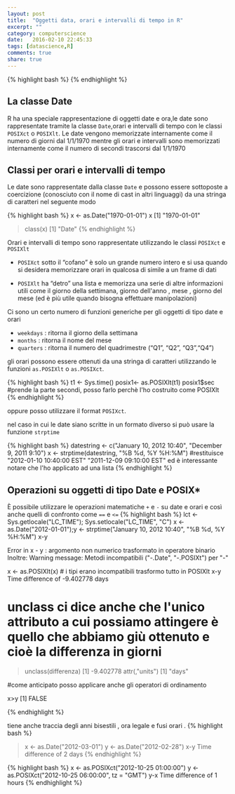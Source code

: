 ```yaml
---
layout: post
title:  "Oggetti data, orari e intervalli di tempo in R"
excerpt: ""
category: computerscience
date:   2016-02-10 22:45:33
tags: [datascience,R]
comments: true
share: true
---
```


{% highlight bash %}
{% endhighlight %}

## La classe Date
R ha una speciale rappresentazione di oggetti date e ora,le date sono rappresentate tramite la classe `Date`,orari e intervalli di tempo con le classi `POSIXct` o `POSIXlt`. 
Le date vengono memorizzate internamente come il numero di giorni dal 1/1/1970 mentre gli orari e intervalli sono memorizzati internamente come il numero di secondi trascorsi dal 1/1/1970

## Classi per orari e intervalli di tempo
Le date sono rappresentate dalla classe `Date` e possono essere sottoposte a coercizione (conosciuto con il nome di cast in altri linguaggi) da una stringa di caratteri nel seguente modo

{% highlight bash %}
x <- as.Date("1970-01-01")
x
[1] "1970-01-01"
> class(x)
[1] "Date"
{% endhighlight %}


Orari e intervalli di tempo sono rappresentate utilizzando le classi
`POSIXct` e `POSIXlt` 

* `POSIXct` sotto il “cofano” è solo un grande numero intero e si usa quando si desidera memorizzare orari in qualcosa di simile a un frame di dati

* `POSIXlt` ha “detro” una lista e memorizza una serie di altre informazioni utili come il giorno della settimana, giorno dell'anno , mese , giorno del mese (ed è più utile quando bisogna effettuare manipolazioni)

Ci sono un certo numero di funzioni generiche per gli oggetti di tipo date e orari

* `weekdays` : ritorna il giorno della settimana
* `months` : ritorna il nome del mese
* `quarters` : ritorna il numero del quadrimestre (“Q1”, “Q2”, “Q3”,“Q4”)

gli orari possono essere ottenuti da una stringa di caratteri utilizzando le funzioni `as.POSIXlt` o `as.POSIXct`.

{% highlight bash %}
t1 <- Sys.time()
posix1<- as.POSIXlt(t1)
posix1$sec #prende la parte secondi, posso farlo perchè l'ho costruito come POSIXlt 
{% endhighlight %}

oppure posso utilizzare il format `POSIXct`.

nel caso in cui le date siano scritte in un formato diverso si può usare la funzione `strptime` 

{% highlight bash %}
datestring <- c("January 10, 2012 10:40", "December 9, 2011 9:10")
x <- strptime(datestring, "%B %d, %Y %H:%M")
#restituisce "2012-01-10 10:40:00 EST" "2011-12-09 09:10:00 EST" ed è interessante notare che l'ho applicato ad una lista
{% endhighlight %}








## Operazioni su oggetti di tipo Date e POSIX*

È possibile utilizzare le operazioni matematiche `+` e `-` su date e orari e così anche quelli di confronto come `==` e `<=`
{% highlight bash %}
lct <- Sys.getlocale("LC_TIME"); Sys.setlocale("LC_TIME", "C")
x <- as.Date("2012-01-01");y <- strptime("January 10, 2012 10:40", "%B %d, %Y %H:%M")
x-y

Error in x - y : argomento non numerico trasformato in operatore binario
Inoltre: Warning message:
Metodi incompatibili ("-.Date", "-.POSIXt") per "-" 

x <- as.POSIXlt(x) # i tipi erano incompatibili trasformo tutto in POSIXlt
x-y
Time difference of -9.402778 days

# unclass ci dice anche che l'unico attributo a cui possiamo attingere è quello che abbiamo giù ottenuto e cioè la differenza in giorni
> unclass(differenza)
[1] -9.402778
attr(,"units")
[1] "days"

#come anticipato posso applicare anche gli operatori di ordinamento

x>y
[1] FALSE



{% endhighlight %}

tiene anche traccia degli anni bisestili , ora legale e fusi orari .
{% highlight bash %}
> x <- as.Date("2012-03-01") 
> y <- as.Date("2012-02-28")
> x-y
Time difference of 2 days
{% endhighlight %}



{% highlight bash %}
x <- as.POSIXct("2012-10-25 01:00:00")
y <- as.POSIXct("2012-10-25 06:00:00", tz = "GMT")
y-x
Time difference of 1 hours
{% endhighlight %}


